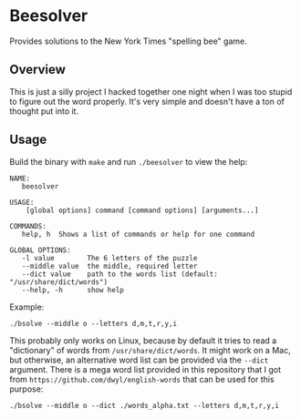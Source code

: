 # Beesolver

Provides solutions to the New York Times "spelling bee" game.

## Overview

This is just a silly project I hacked together one night when I was too stupid to figure out the word properly. It's very simple and doesn't have a ton of thought put into it.

## Usage

Build the binary with `make` and run `./beesolver` to view the help:
```
NAME:
   beesolver

USAGE:
    [global options] command [command options] [arguments...]

COMMANDS:
   help, h  Shows a list of commands or help for one command

GLOBAL OPTIONS:
   -l value        The 6 letters of the puzzle
   --middle value  the middle, required letter
   --dict value    path to the words list (default: "/usr/share/dict/words")
   --help, -h      show help
```

Example:

`./bsolve --middle o --letters d,m,t,r,y,i`

This probably only works on Linux, because by default it tries to read a "dictionary" of words from `/usr/share/dict/words`. It might work on a Mac, but otherwise, an alternative word list can be provided via the `--dict` argument. There is a mega word list provided in this repository that I got from `https://github.com/dwyl/english-words` that can be used for this purpose:

`./bsolve --middle o --dict ./words_alpha.txt --letters d,m,t,r,y,i`


